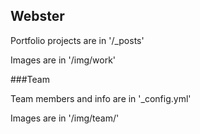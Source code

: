 ## Webster

Portfolio projects are in '/_posts'

Images are in '/img/work'

###Team

Team members and info are in '_config.yml'

Images are in '/img/team/'
